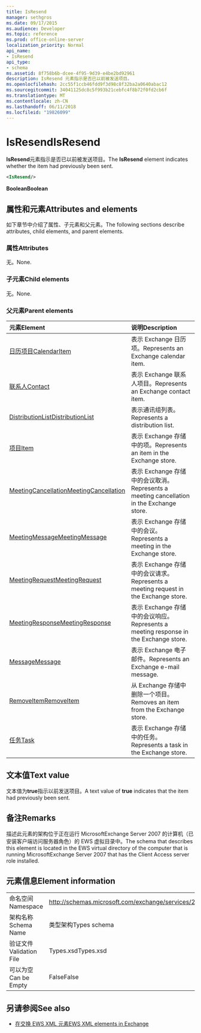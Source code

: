 ```yaml
---
title: IsResend
manager: sethgros
ms.date: 09/17/2015
ms.audience: Developer
ms.topic: reference
ms.prod: office-online-server
localization_priority: Normal
api_name:
- IsResend
api_type:
- schema
ms.assetid: 8f758b6b-dcee-4f95-9d39-e4be2bd92961
description: IsResend 元素指示是否已以前被发送项目。
ms.openlocfilehash: 2cc55f1ccb46fdd9f3d98c8f32ba2a0640abac12
ms.sourcegitcommit: 34041125dc8c5f993b21cebfc4f8b72f0fd2cb6f
ms.translationtype: MT
ms.contentlocale: zh-CN
ms.lasthandoff: 06/11/2018
ms.locfileid: "19826099"
---
```

# <a name="isresend"></a><span data-ttu-id="3da85-103">IsResend</span><span class="sxs-lookup"><span data-stu-id="3da85-103">IsResend</span></span>

<span data-ttu-id="3da85-104">**IsResend**元素指示是否已以前被发送项目。</span><span class="sxs-lookup"><span data-stu-id="3da85-104">The **IsResend** element indicates whether the item had previously been sent.</span></span> 
  
```xml
<IsResend/>
```

 <span data-ttu-id="3da85-105">**Boolean**</span><span class="sxs-lookup"><span data-stu-id="3da85-105">**Boolean**</span></span>
## <a name="attributes-and-elements"></a><span data-ttu-id="3da85-106">属性和元素</span><span class="sxs-lookup"><span data-stu-id="3da85-106">Attributes and elements</span></span>

<span data-ttu-id="3da85-107">如下章节中介绍了属性、子元素和父元素。</span><span class="sxs-lookup"><span data-stu-id="3da85-107">The following sections describe attributes, child elements, and parent elements.</span></span>
  
### <a name="attributes"></a><span data-ttu-id="3da85-108">属性</span><span class="sxs-lookup"><span data-stu-id="3da85-108">Attributes</span></span>

<span data-ttu-id="3da85-109">无。</span><span class="sxs-lookup"><span data-stu-id="3da85-109">None.</span></span>
  
### <a name="child-elements"></a><span data-ttu-id="3da85-110">子元素</span><span class="sxs-lookup"><span data-stu-id="3da85-110">Child elements</span></span>

<span data-ttu-id="3da85-111">无。</span><span class="sxs-lookup"><span data-stu-id="3da85-111">None.</span></span>
  
### <a name="parent-elements"></a><span data-ttu-id="3da85-112">父元素</span><span class="sxs-lookup"><span data-stu-id="3da85-112">Parent elements</span></span>

|<span data-ttu-id="3da85-113">**元素**</span><span class="sxs-lookup"><span data-stu-id="3da85-113">**Element**</span></span>|<span data-ttu-id="3da85-114">**说明**</span><span class="sxs-lookup"><span data-stu-id="3da85-114">**Description**</span></span>|
|:-----|:-----|
|[<span data-ttu-id="3da85-115">日历项目</span><span class="sxs-lookup"><span data-stu-id="3da85-115">CalendarItem</span></span>](calendaritem.md) <br/> |<span data-ttu-id="3da85-116">表示 Exchange 日历项。</span><span class="sxs-lookup"><span data-stu-id="3da85-116">Represents an Exchange calendar item.</span></span>  <br/> |
|[<span data-ttu-id="3da85-117">联系人</span><span class="sxs-lookup"><span data-stu-id="3da85-117">Contact</span></span>](contact.md) <br/> |<span data-ttu-id="3da85-118">表示 Exchange 联系人项目。</span><span class="sxs-lookup"><span data-stu-id="3da85-118">Represents an Exchange contact item.</span></span>  <br/> |
|[<span data-ttu-id="3da85-119">DistributionList</span><span class="sxs-lookup"><span data-stu-id="3da85-119">DistributionList</span></span>](distributionlist.md) <br/> |<span data-ttu-id="3da85-120">表示通讯组列表。</span><span class="sxs-lookup"><span data-stu-id="3da85-120">Represents a distribution list.</span></span>  <br/> |
|[<span data-ttu-id="3da85-121">项目</span><span class="sxs-lookup"><span data-stu-id="3da85-121">Item</span></span>](item.md) <br/> |<span data-ttu-id="3da85-122">表示 Exchange 存储中的项。</span><span class="sxs-lookup"><span data-stu-id="3da85-122">Represents an item in the Exchange store.</span></span>  <br/> |
|[<span data-ttu-id="3da85-123">MeetingCancellation</span><span class="sxs-lookup"><span data-stu-id="3da85-123">MeetingCancellation</span></span>](meetingcancellation.md) <br/> |<span data-ttu-id="3da85-124">表示 Exchange 存储中的会议取消。</span><span class="sxs-lookup"><span data-stu-id="3da85-124">Represents a meeting cancellation in the Exchange store.</span></span>  <br/> |
|[<span data-ttu-id="3da85-125">MeetingMessage</span><span class="sxs-lookup"><span data-stu-id="3da85-125">MeetingMessage</span></span>](meetingmessage.md) <br/> |<span data-ttu-id="3da85-126">表示 Exchange 存储中的会议。</span><span class="sxs-lookup"><span data-stu-id="3da85-126">Represents a meeting in the Exchange store.</span></span>  <br/> |
|[<span data-ttu-id="3da85-127">MeetingRequest</span><span class="sxs-lookup"><span data-stu-id="3da85-127">MeetingRequest</span></span>](meetingrequest.md) <br/> |<span data-ttu-id="3da85-128">表示 Exchange 存储中的会议请求。</span><span class="sxs-lookup"><span data-stu-id="3da85-128">Represents a meeting request in the Exchange store.</span></span>  <br/> |
|[<span data-ttu-id="3da85-129">MeetingResponse</span><span class="sxs-lookup"><span data-stu-id="3da85-129">MeetingResponse</span></span>](meetingresponse.md) <br/> |<span data-ttu-id="3da85-130">表示 Exchange 存储中的会议响应。</span><span class="sxs-lookup"><span data-stu-id="3da85-130">Represents a meeting response in the Exchange store.</span></span>  <br/> |
|[<span data-ttu-id="3da85-131">Message</span><span class="sxs-lookup"><span data-stu-id="3da85-131">Message</span></span>](message-ex15websvcsotherref.md) <br/> |<span data-ttu-id="3da85-132">表示 Exchange 电子邮件。</span><span class="sxs-lookup"><span data-stu-id="3da85-132">Represents an Exchange e-mail message.</span></span>  <br/> |
|[<span data-ttu-id="3da85-133">RemoveItem</span><span class="sxs-lookup"><span data-stu-id="3da85-133">RemoveItem</span></span>](removeitem.md) <br/> |<span data-ttu-id="3da85-134">从 Exchange 存储中删除一个项目。</span><span class="sxs-lookup"><span data-stu-id="3da85-134">Removes an item from the Exchange store.</span></span>  <br/> |
|[<span data-ttu-id="3da85-135">任务</span><span class="sxs-lookup"><span data-stu-id="3da85-135">Task</span></span>](task.md) <br/> |<span data-ttu-id="3da85-136">表示 Exchange 存储中的任务。</span><span class="sxs-lookup"><span data-stu-id="3da85-136">Represents a task in the Exchange store.</span></span>  <br/> |
   
## <a name="text-value"></a><span data-ttu-id="3da85-137">文本值</span><span class="sxs-lookup"><span data-stu-id="3da85-137">Text value</span></span>

<span data-ttu-id="3da85-138">文本值为**true**指示以前发送项目。</span><span class="sxs-lookup"><span data-stu-id="3da85-138">A text value of **true** indicates that the item had previously been sent.</span></span> 
  
## <a name="remarks"></a><span data-ttu-id="3da85-139">备注</span><span class="sxs-lookup"><span data-stu-id="3da85-139">Remarks</span></span>

<span data-ttu-id="3da85-140">描述此元素的架构位于正在运行 MicrosoftExchange Server 2007 的计算机（已安装客户端访问服务器角色）的 EWS 虚拟目录中。</span><span class="sxs-lookup"><span data-stu-id="3da85-140">The schema that describes this element is located in the EWS virtual directory of the computer that is running MicrosoftExchange Server 2007 that has the Client Access server role installed.</span></span>
  
## <a name="element-information"></a><span data-ttu-id="3da85-141">元素信息</span><span class="sxs-lookup"><span data-stu-id="3da85-141">Element information</span></span>

|||
|:-----|:-----|
|<span data-ttu-id="3da85-142">命名空间</span><span class="sxs-lookup"><span data-stu-id="3da85-142">Namespace</span></span>  <br/> |http://schemas.microsoft.com/exchange/services/2006/types  <br/> |
|<span data-ttu-id="3da85-143">架构名称</span><span class="sxs-lookup"><span data-stu-id="3da85-143">Schema Name</span></span>  <br/> |<span data-ttu-id="3da85-144">类型架构</span><span class="sxs-lookup"><span data-stu-id="3da85-144">Types schema</span></span>  <br/> |
|<span data-ttu-id="3da85-145">验证文件</span><span class="sxs-lookup"><span data-stu-id="3da85-145">Validation File</span></span>  <br/> |<span data-ttu-id="3da85-146">Types.xsd</span><span class="sxs-lookup"><span data-stu-id="3da85-146">Types.xsd</span></span>  <br/> |
|<span data-ttu-id="3da85-147">可以为空</span><span class="sxs-lookup"><span data-stu-id="3da85-147">Can be Empty</span></span>  <br/> |<span data-ttu-id="3da85-148">False</span><span class="sxs-lookup"><span data-stu-id="3da85-148">False</span></span>  <br/> |
   
## <a name="see-also"></a><span data-ttu-id="3da85-149">另请参阅</span><span class="sxs-lookup"><span data-stu-id="3da85-149">See also</span></span>



- [<span data-ttu-id="3da85-150">在交换 EWS XML 元素</span><span class="sxs-lookup"><span data-stu-id="3da85-150">EWS XML elements in Exchange</span></span>](ews-xml-elements-in-exchange.md)

